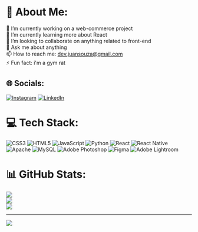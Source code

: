 # 💫 About Me:
🔭 I’m currently working on a web-commerce project<br>🌱 I’m currently learning more about React<br>👯 I’m looking to collaborate on anything related to front-end<br>💬 Ask me about anything<br>📫 How to reach me: dev.juansouza@gmail.com<br>⚡ Fun fact: i'm a gym rat


## 🌐 Socials:
[![Instagram](https://img.shields.io/badge/Instagram-%23E4405F.svg?logo=Instagram&logoColor=white)](https://instagram.com/juanjprs) [![LinkedIn](https://img.shields.io/badge/LinkedIn-%230077B5.svg?logo=linkedin&logoColor=white)](https://linkedin.com/in/juan-souza-b8b350200) 

# 💻 Tech Stack:
![CSS3](https://img.shields.io/badge/css3-%231572B6.svg?style=for-the-badge&logo=css3&logoColor=white) ![HTML5](https://img.shields.io/badge/html5-%23E34F26.svg?style=for-the-badge&logo=html5&logoColor=white) ![JavaScript](https://img.shields.io/badge/javascript-%23323330.svg?style=for-the-badge&logo=javascript&logoColor=%23F7DF1E) ![Python](https://img.shields.io/badge/python-3670A0?style=for-the-badge&logo=python&logoColor=ffdd54) ![React](https://img.shields.io/badge/react-%2320232a.svg?style=for-the-badge&logo=react&logoColor=%2361DAFB) ![React Native](https://img.shields.io/badge/react_native-%2320232a.svg?style=for-the-badge&logo=react&logoColor=%2361DAFB) ![Apache](https://img.shields.io/badge/apache-%23D42029.svg?style=for-the-badge&logo=apache&logoColor=white) ![MySQL](https://img.shields.io/badge/mysql-%2300f.svg?style=for-the-badge&logo=mysql&logoColor=white) ![Adobe Photoshop](https://img.shields.io/badge/adobephotoshop-%2331A8FF.svg?style=for-the-badge&logo=adobephotoshop&logoColor=white) 	![Figma](https://img.shields.io/badge/figma-%23F24E1E.svg?style=for-the-badge&logo=figma&logoColor=white) ![Adobe Lightroom](https://img.shields.io/badge/Adobe%20Lightroom-31A8FF.svg?style=for-the-badge&logo=Adobe%20Lightroom&logoColor=white)
# 📊 GitHub Stats:
![](https://github-readme-stats.vercel.app/api?username=juanjprs&theme=nord&hide_border=false&include_all_commits=true&count_private=false)<br/>
![](https://github-readme-streak-stats.herokuapp.com/?user=juanjprs&theme=nord&hide_border=false)<br/>
![](https://github-readme-stats.vercel.app/api/top-langs/?username=juanjprs&theme=nord&hide_border=false&include_all_commits=true&count_private=false&layout=compact)

---
[![](https://visitcount.itsvg.in/api?id=juanjprs&icon=0&color=0)](https://visitcount.itsvg.in)

<!-- Proudly created with GPRM ( https://gprm.itsvg.in ) -->
